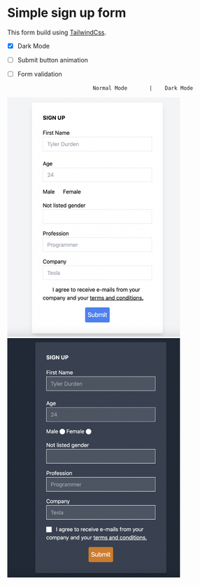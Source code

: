 # Simple sign up form 

This form build using [TailwindCss](https://tailwindcss.com/docs).

- [x] Dark Mode
- [ ] Submit button animation
- [ ] Form validation


                              Normal Mode       |    Dark Mode
<p float="left">
  <img src="screenshots/normal-mode.png" width="395" />
  <img src="screenshots/dark-mode.png" width="395" /> 
</p>
